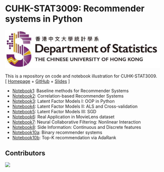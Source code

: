 # **CUHK**-**STAT3009**: Recommender systems in Python

![logo](./figs/logo.png)

This is a repository on code and notebook illustration for CUHK-STAT3009. [ [Homepage](https://www.bendai.org/STAT3009/) + [GitHub](https://github.com/statmlben/CUHK-STAT3009) + [Slides]() ]

- [Notebook1](notebook1.ipynb): Baseline methods for Recommender Systems
- [Notebook2](notebook2.ipynb): Correlation-based Recommender Systems
- [Notebook3](notebook3.ipynb): Latent Factor Models I: OOP in Python
- [Notebook4](notebook4.ipynb): Latent Factor Models II: ALS and Cross-validation
- [Notebook5](notebook5.ipynb): Latent Factor Models III: SGD
- [Notebook6](notebook6.ipynb): Real Application in MovieLens dataset
- [Notebook7](notebook7.ipynb): Neural Collaborative Filtering: Nonlinear Interaction
- [Notebook8](notebook8.ipynb): Side Information: Continuous and Discrete features
- [Notebook10a](notebook10a.ipynb): Binary recommender systems
- [Notebook10b](notebook10b.ipynb): Top-K recommendation via AdaRank


## Contributors
<a href = "https://github.com/statmlben/CUHK-STAT3009/graphs/contributors">
  <img src = "https://contrib.rocks/image?repo=statmlben/CUHK-STAT3009"/>
</a>
